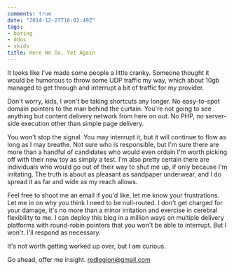 ```yaml
---
comments: true
date: "2014-12-27T16:02:49Z"
tags:
- boring
- ddos
- skids
title: Here We Go, Yet Again
---
```


It looks like I've made some people a little cranky. Someone thought it
would be humorous to throw some UDP traffic my way, which about 10gb
managed to get through and interrupt a bit of traffic for my provider.

Don't worry, kids, I won't be taking shortcuts any longer. No
easy-to-spot domain pointers to the man behind the curtain. You're not
going to see anything but content delivery network from here on out. No
PHP, no server-side execution other than simple page delivery.

You won't stop the signal. You may interrupt it, but it will continue to
flow as long as I may breathe. Not sure who is responsible, but I'm sure
there are more than a handful of candidates who would even ordain I'm
worth picking off with their new toy as simply a test. I'm also pretty
certain there are individuals who would go out of their way to shut me
up, if only because I'm irritating. The truth is about as pleasant as
sandpaper underwear, and I do spread it as far and wide as my reach
allows.

Feel free to shoot me an email if you'd like, let me know your
frustrations. Let me in on why you think I need to be null-routed. I
don't get charged for your damage, it's no more than a minor irritation
and exercise in cerebral flexibility to me. I can deploy this blog in a
million ways on multiple delivery platforms with round-robin pointers
that you won't be able to interrupt. But I won't. I'll respond as
necessary.

It's not worth getting worked up over, but I am curious.

Go ahead, offer me insight. <redlegion@gmail.com>
